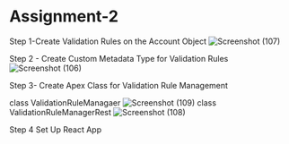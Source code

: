 # Assignment-2

Step 1-Create Validation Rules on the Account Object
![Screenshot (107)](https://github.com/zaid-yousufzai/Assignment-2/assets/112823480/a55fcd23-10d0-4ba3-9b06-02561c9be957)

Step 2 -  Create Custom Metadata Type for Validation Rules
![Screenshot (106)](https://github.com/zaid-yousufzai/Assignment-2/assets/112823480/44b0e3af-f660-43ed-b88e-c029588a0028)

Step 3- Create Apex Class for Validation Rule Management

class ValidationRuleManagaer
![Screenshot (109)](https://github.com/zaid-yousufzai/Assignment-2/assets/112823480/39f77c3b-5a7e-43b8-9d9b-e9de5966cd4d)
class ValidationRuleManagerRest
![Screenshot (108)](https://github.com/zaid-yousufzai/Assignment-2/assets/112823480/caaf693b-c5e1-43b1-be5d-a34185ca720c)

Step 4 Set Up React App
